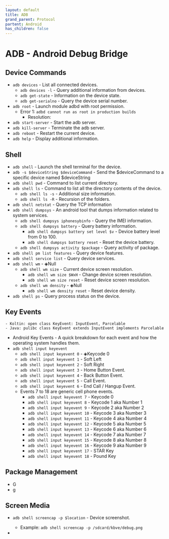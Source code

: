 ```yaml
---
layout: default
title: ADB
grand_parent: Protocol
partent: Android
has_children: false
---
```


# ADB - Android Debug Bridge
## Device Commands
- `adb devices` - List all connected devices.
	- `adb devices -l` - Query additional information from devices.
	- `adb get-state` - Information on the device state.
	- `adb get-serialno` - Query the device serial number.
- `adb root` - Launch module adbd with root permission.
	- Error 1: `adbd cannot run as root in production builds` 
		- Resolution: 
- `adb start-server` - Start the adb server.
- `adb kill-server` - Terminate the adb server.
- `adb reboot` - Restart the current device. 
- `adb help` - Display additional information.

## Shell 
- `adb shell` - Launch the shell terminal for the device.
- `adb -s $deviceString $deviceCommand` - Send the $deviceCommand to a specific device named $deviceString
- `adb shell pwd` - Command to list current directory. 
- `adb shell ls` - Command to list all the directory contents of the device.
	- `adb shell ls -s` - Additional size information.
	- `adb shell ls -R` - Recursion of the folders.
- `adb shell netstat` - Query the TCP information
- `adb shell dumpsys` - An android tool that dumps information related to system services. 
	- `adb shell dumpsys iphonesybinfo` - Query the IMEI information.
	- `adb shell dumpsys battery` - Query battery information.
		- `adb shell dumpsys battery set level $v` - Device battery level from 0 to 100.
		- `adb shell dumpsys battery reset` - Reset the device battery.
	- `adb shell dumpsys activity $package` - Query activity of package.
- `adb shell pm list features` - Query device features.
- `adb shell service list` - Query device services.
- `adb shell wm` - ◈Null
	- `adb shell wm size` - Current device screen resolution.
		- `adb shell wm size $WxH` - Change device screen resolution.
		- `adb shell wm size reset` - Reset device screen resolution.
	- `adb shell wm density` - ◈Null
		- `adb shell wm density reset` - Reset device density.
- `adb shell ps` - Query process status on the device.

## Key Events
	- Koltin: open class KeyEvent: InputEvent, Parcelable 
	- Java: pulibc class KeyEvent extends InputEvent implements Parcelable
- Android Key Events - A quick breakdown for each event and how the operating system handles them.
- `adb shell input keyevent`
	- `adb shell input keyevent 0` - ◈Keycode 0
	- `adb shell input keyevent 1` - Soft Left
	- `adb shell input keyevent 2` - Soft Right
	- `adb shell input keyevent 3` - Home Button Event.
	- `adb shell input keyevent 4` - Back Button Event.
	- `adb shell input keyevent 5` - Call Event.
	- `adb shell input keyevent 6` - End Call / Hangup Event.
	- Events 7 to 18 are generic cell phone events.
		- `adb shell input keyevent 7` - Keycode 0
		- `adb shell input keyevent 8` - Keycode 1 aka Number 1
		- `adb shell input keyevent 9` - Keycode 2 aka Number 2
		- `adb shell input keyevent 10` - Keycode 3 aka Number 3
		- `adb shell input keyevent 11` - Keycode 4 aka Number 4
		- `adb shell input keyevent 12` - Keycode 5 aka Number 5
		- `adb shell input keyevent 13` - Keycode 6 aka Number 6
		- `adb shell input keyevent 14` - Keycode 7 aka Number 7
		- `adb shell input keyevent 15` - Keycode 8 aka Number 8
		- `adb shell input keyevent 16` - Keycode 9 aka Number 9
		- `adb shell input keyevent 17` - STAR Key
		- `adb shell input keyevent 18` - Pound Key

## Package Management
- G
- g

## Screen Media  
- `adb shell screencap -p $location` - Device screenshot.
	- Example: `adb shell screencap -p /sdcard/kbve/debug.png`

- 